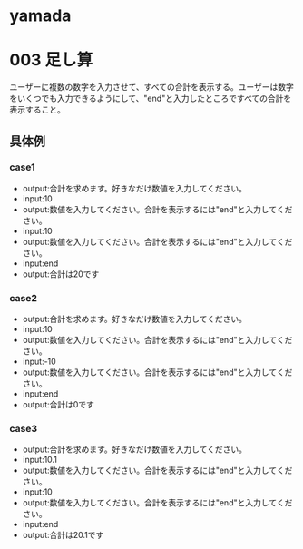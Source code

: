 # yamada

# 003 足し算
ユーザーに複数の数字を入力させて、すべての合計を表示する。ユーザーは数字をいくつでも入力できるようにして、"end"と入力したところですべての合計を表示すること。
## 具体例
### case1
- output:合計を求めます。好きなだけ数値を入力してください。
- input:10
- output:数値を入力してください。合計を表示するには"end"と入力してください。
- input:10
- output:数値を入力してください。合計を表示するには"end"と入力してください。
- input:end
- output:合計は20です

### case2
- output:合計を求めます。好きなだけ数値を入力してください。
- input:10
- output:数値を入力してください。合計を表示するには"end"と入力してください。
- input:-10
- output:数値を入力してください。合計を表示するには"end"と入力してください。
- input:end
- output:合計は0です

### case3
- output:合計を求めます。好きなだけ数値を入力してください。
- input:10.1
- output:数値を入力してください。合計を表示するには"end"と入力してください。
- input:10
- output:数値を入力してください。合計を表示するには"end"と入力してください。
- input:end
- output:合計は20.1です
